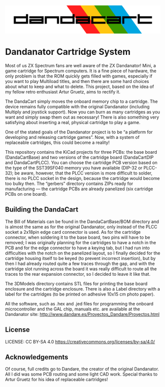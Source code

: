 ![DandaCart](Images/dandacart_logo.png)
# Dandanator Cartridge System
Most of us ZX Spectrum fans are well aware of the ZX Dandanator! Mini, a game cartridge for Spectrum computers. It is a fine piece of hardware, the only problem is that the ROM quickly gets filled with games, especially if you want to play Multiload titles, and then there are some hard choices about what to keep and what to delete. This project, based on the idea of my fellow retro enthusiast Artur Gruetz, aims to rectify it.

The DandaCart simply moves the onboard memory chip to a cartridge. The device remains fully compatible with the original Dandanator (including Multiply and joystick support). Now you can burn as many cartridges as you want and simply swap them out as necessary! There is also something very satisfying about inserting a real, physical cartridge to play a game.

One of the stated goals of the Dandanator project is to be “a platform for developing and releasing cartridge games”. Now, with a system of replaceable cartridges, this could become a reality!

This repository contains the KiCad projects for three PCBs: the base board (DandaCartBase) and two versions of the cartridge board (DandaCartDIP and DandaCartPLCC). You can choose the cartridge PCB version based on the type of the SST39SF040 memory you have available (DIP-32 or PLCC-32); be aware, however, that the PLCC version is more difficult to solder, there is no PLCC socket in the design, because the cartridge would become too bulky then. The “gerbers” directory contains ZIPs ready for manufacturing — the cartridge PCBs are already panelized (six cartridge PCBs on one board).

## Building the DandaCart
The Bill of Materials can be found in the DandaCartBase/BOM directory and is almost the same as for the original Dandanator, only instead of the PLCC socket a 2x18pin edge card connector is used. As for the cartridge connector, when soldering it to the base board, two pins will have to be removed; I was originally planning for the cartridges to have a notch in the PCB and for the edge connector to have a keying tab, but I had run into difficulties with the notch on the panelized layout, so I finally decided for the cartridge housing itself to be keyed (to prevent incorrect insertion), but by then I had already routed quite a few traces through the gap, and with the cartridge slot running across the board it was really difficult to route all the traces to the rear expansion connector, so I decided to leave it like that.

The 3DModels directory contains STL files for printing the base board enclosure and the cartridge enclosure. There is also a Label directory with a label for the cartridges (to be printed on adhesive 10x15 cm photo paper).

All the software, such as .hex and .jed files for programming the onboard microcontroller and the GAL chip, manuals etc. are available at the Dandanator site:
http://www.dandare.es/Proyectos_Dandare/Proyectos.html

## License
LICENSE: CC BY-SA 4.0
https://creativecommons.org/licenses/by-sa/4.0/

## Acknowledgements
Of course, full credits go to Dandare, the creator of the original Dandanator. All I did was some PCB routing and some light CAD work. Special thanks to Artur Gruetz for his idea of replaceable cartridges!
